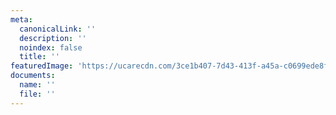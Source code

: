 ```yaml
---
meta:
  canonicalLink: ''
  description: ''
  noindex: false
  title: ''
featuredImage: 'https://ucarecdn.com/3ce1b407-7d43-413f-a45a-c0699ede8f8b/'
documents:
  name: ''
  file: ''
---
```


<!-- Use this to force Gatsby to correctly determine optional images/file schema -->
